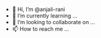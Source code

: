 - 👋 Hi, I’m @anjali-rani
- 🌱 I’m currently learning ...
- 💞️ I’m looking to collaborate on ...
- 📫 How to reach me ...

<!---
anjali-rani05/anjali-rani05 is a ✨ special ✨ repository because its `README.md` (this file) appears on your GitHub profile.
You can click the Preview link to take a look at your changes.
--->

